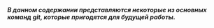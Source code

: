 ***В данном содержании представляются некоторые из основных команд git, которые пригодятся для будущей работы.***